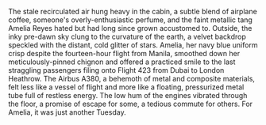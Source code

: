 The stale recirculated air hung heavy in the cabin, a subtle blend of airplane coffee, someone's overly-enthusiastic perfume, and the faint metallic tang Amelia Reyes hated but had long since grown accustomed to.  Outside, the inky pre-dawn sky clung to the curvature of the earth, a velvet backdrop speckled with the distant, cold glitter of stars.  Amelia, her navy blue uniform crisp despite the fourteen-hour flight from Manila, smoothed down her meticulously-pinned chignon and offered a practiced smile to the last straggling passengers filing onto Flight 423 from Dubai to London Heathrow. The Airbus A380, a behemoth of metal and composite materials, felt less like a vessel of flight and more like a floating, pressurized metal tube full of restless energy. The low hum of the engines vibrated through the floor, a promise of escape for some, a tedious commute for others. For Amelia, it was just another Tuesday.  
